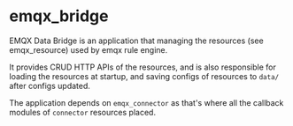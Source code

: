# emqx_bridge

EMQX Data Bridge is an application that managing the resources (see emqx_resource) used by emqx
rule engine.

It provides CRUD HTTP APIs of the resources, and is also responsible for loading the resources at
startup, and saving configs of resources to `data/` after configs updated.

The application depends on `emqx_connector` as that's where all the callback modules of `connector`
resources placed.
